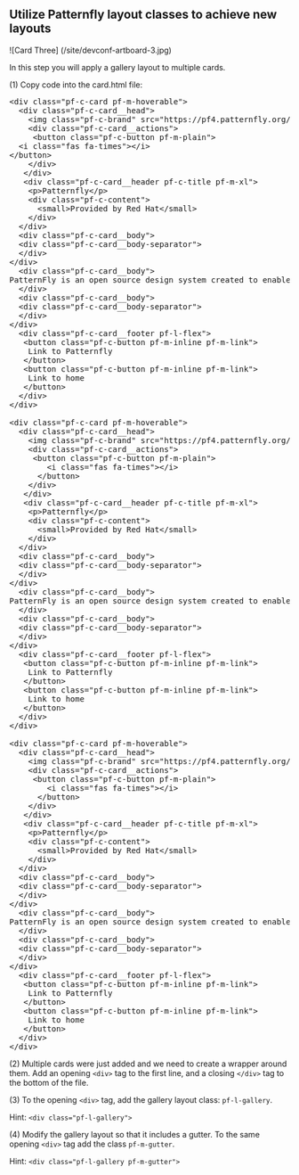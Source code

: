 ## Utilize Patternfly layout classes to achieve new layouts

![Card Three] (/site/devconf-artboard-3.jpg)

In this step you will apply a gallery layout to multiple cards.

(1) Copy code into the card.html file:

<pre class="file" data-filename="index.html" data-target="replace">
&lt;div class=&quot;pf-c-card pf-m-hoverable&quot;&gt;
  &lt;div class=&quot;pf-c-card__head&quot;&gt;
    &lt;img class=&quot;pf-c-brand&quot; src=&quot;https://pf4.patternfly.org/assets/images/pf-logo-small.svg&quot; alt=&quot;Patternfly Logo&quot;&gt;
    &lt;div class=&quot;pf-c-card__actions&quot;&gt;
     &lt;button class=&quot;pf-c-button pf-m-plain&quot;&gt;
  &lt;i class=&quot;fas fa-times&quot;&gt;&lt;/i&gt;
&lt;/button&gt;
    &lt;/div&gt;
   &lt;/div&gt;
   &lt;div class=&quot;pf-c-card__header pf-c-title pf-m-xl&quot;&gt;
    &lt;p&gt;Patternfly&lt;/p&gt;
    &lt;div class=&quot;pf-c-content&quot;&gt;
      &lt;small&gt;Provided by Red Hat&lt;/small&gt;
    &lt;/div&gt;
  &lt;/div&gt;
  &lt;div class=&quot;pf-c-card__body&quot;&gt;
  &lt;div class=&quot;pf-c-card__body-separator&quot;&gt;
  &lt;/div&gt;
&lt;/div&gt;
  &lt;div class=&quot;pf-c-card__body&quot;&gt;
PatternFly is an open source design system created to enable consistency and usability across a wide range of applications and use cases. PatternFly provides clear standards, guidance, and tools that help designers and developers work together more efficiently and build better user experiences.
  &lt;/div&gt;
  &lt;div class=&quot;pf-c-card__body&quot;&gt;
  &lt;div class=&quot;pf-c-card__body-separator&quot;&gt;
  &lt;/div&gt;
&lt;/div&gt;
  &lt;div class=&quot;pf-c-card__footer pf-l-flex&quot;&gt;
   &lt;button class=&quot;pf-c-button pf-m-inline pf-m-link&quot;&gt;
    Link to Patternfly
   &lt;/button&gt;
   &lt;button class=&quot;pf-c-button pf-m-inline pf-m-link&quot;&gt;
    Link to home
   &lt;/button&gt;
  &lt;/div&gt;
&lt;/div&gt;

&lt;div class=&quot;pf-c-card pf-m-hoverable&quot;&gt;
  &lt;div class=&quot;pf-c-card__head&quot;&gt;
    &lt;img class=&quot;pf-c-brand&quot; src=&quot;https://pf4.patternfly.org/assets/images/pf-logo-small.svg&quot; alt=&quot;Patternfly Logo&quot;&gt;
    &lt;div class=&quot;pf-c-card__actions&quot;&gt;
     &lt;button class=&quot;pf-c-button pf-m-plain&quot;&gt;
        &lt;i class=&quot;fas fa-times&quot;&gt;&lt;/i&gt;
      &lt;/button&gt;
    &lt;/div&gt;
   &lt;/div&gt;
   &lt;div class=&quot;pf-c-card__header pf-c-title pf-m-xl&quot;&gt;
    &lt;p&gt;Patternfly&lt;/p&gt;
    &lt;div class=&quot;pf-c-content&quot;&gt;
      &lt;small&gt;Provided by Red Hat&lt;/small&gt;
    &lt;/div&gt;
  &lt;/div&gt;
  &lt;div class=&quot;pf-c-card__body&quot;&gt;
  &lt;div class=&quot;pf-c-card__body-separator&quot;&gt;
  &lt;/div&gt;
&lt;/div&gt;
  &lt;div class=&quot;pf-c-card__body&quot;&gt;
PatternFly is an open source design system created to enable consistency and usability across a wide range of applications and use cases. PatternFly provides clear standards, guidance, and tools that help designers and developers work together more efficiently and build better user experiences.
  &lt;/div&gt;
  &lt;div class=&quot;pf-c-card__body&quot;&gt;
  &lt;div class=&quot;pf-c-card__body-separator&quot;&gt;
  &lt;/div&gt;
&lt;/div&gt;
  &lt;div class=&quot;pf-c-card__footer pf-l-flex&quot;&gt;
   &lt;button class=&quot;pf-c-button pf-m-inline pf-m-link&quot;&gt;
    Link to Patternfly
   &lt;/button&gt;
   &lt;button class=&quot;pf-c-button pf-m-inline pf-m-link&quot;&gt;
    Link to home
   &lt;/button&gt;
  &lt;/div&gt;
&lt;/div&gt;

&lt;div class=&quot;pf-c-card pf-m-hoverable&quot;&gt;
  &lt;div class=&quot;pf-c-card__head&quot;&gt;
    &lt;img class=&quot;pf-c-brand&quot; src=&quot;https://pf4.patternfly.org/assets/images/pf-logo-small.svg&quot; alt=&quot;Patternfly Logo&quot;&gt;
    &lt;div class=&quot;pf-c-card__actions&quot;&gt;
     &lt;button class=&quot;pf-c-button pf-m-plain&quot;&gt;
        &lt;i class=&quot;fas fa-times&quot;&gt;&lt;/i&gt;
      &lt;/button&gt;
    &lt;/div&gt;
   &lt;/div&gt;
   &lt;div class=&quot;pf-c-card__header pf-c-title pf-m-xl&quot;&gt;
    &lt;p&gt;Patternfly&lt;/p&gt;
    &lt;div class=&quot;pf-c-content&quot;&gt;
      &lt;small&gt;Provided by Red Hat&lt;/small&gt;
    &lt;/div&gt;
  &lt;/div&gt;
  &lt;div class=&quot;pf-c-card__body&quot;&gt;
  &lt;div class=&quot;pf-c-card__body-separator&quot;&gt;
  &lt;/div&gt;
&lt;/div&gt;
  &lt;div class=&quot;pf-c-card__body&quot;&gt;
PatternFly is an open source design system created to enable consistency and usability across a wide range of applications and use cases. PatternFly provides clear standards, guidance, and tools that help designers and developers work together more efficiently and build better user experiences.
  &lt;/div&gt;
  &lt;div class=&quot;pf-c-card__body&quot;&gt;
  &lt;div class=&quot;pf-c-card__body-separator&quot;&gt;
  &lt;/div&gt;
&lt;/div&gt;
  &lt;div class=&quot;pf-c-card__footer pf-l-flex&quot;&gt;
   &lt;button class=&quot;pf-c-button pf-m-inline pf-m-link&quot;&gt;
    Link to Patternfly
   &lt;/button&gt;
   &lt;button class=&quot;pf-c-button pf-m-inline pf-m-link&quot;&gt;
    Link to home
   &lt;/button&gt;
  &lt;/div&gt;
&lt;/div&gt;
</pre>

(2) Multiple cards were just added and we need to create a wrapper around them. Add an opening `<div>` tag to the first line, and a closing `</div>` tag to the bottom of the file.

(3) To the opening `<div>` tag, add the gallery layout class: `pf-l-gallery`.

Hint: `<div class="pf-l-gallery">`

(4) Modify the gallery layout so that it includes a gutter. To the same opening `<div>` tag add the class `pf-m-gutter`.

Hint: `<div class="pf-l-gallery pf-m-gutter">`


